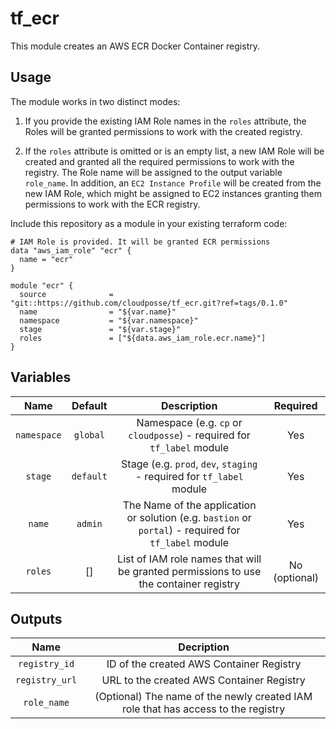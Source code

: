 # tf_ecr
This module creates an AWS ECR Docker Container registry.


## Usage

The module works in two distinct modes:

1. If you provide the existing IAM Role names in the `roles` attribute, the Roles will be granted permissions to work with the created registry.

2. If the `roles` attribute is omitted or is an empty list, a new IAM Role will be created and granted all the required permissions to work with the registry.
The Role name will be assigned to the output variable `role_name`.
In addition, an `EC2 Instance Profile` will be created from the new IAM Role, which might be assigned to EC2 instances granting them permissions to work with the ECR registry.


Include this repository as a module in your existing terraform code:
```
# IAM Role is provided. It will be granted ECR permissions
data "aws_iam_role" "ecr" {
  name = "ecr"
}

module "ecr" {
  source              = "git::https://github.com/cloudposse/tf_ecr.git?ref=tags/0.1.0"
  name                = "${var.name}"
  namespace           = "${var.namespace}"
  stage               = "${var.stage}"
  roles               = ["${data.aws_iam_role.ecr.name}"]
}
```


## Variables

|  Name                        |  Default       |  Description                                                                                             | Required|
|:----------------------------:|:--------------:|:--------------------------------------------------------------------------------------------------------:|:-------:|
| `namespace`                  | `global`       | Namespace (e.g. `cp` or `cloudposse`) - required for `tf_label` module                                   | Yes     |
| `stage`                      | `default`      | Stage (e.g. `prod`, `dev`, `staging` - required for `tf_label` module                                    | Yes     |
| `name`                       | `admin`        | The Name of the application or solution  (e.g. `bastion` or `portal`) - required for `tf_label` module                                          | Yes     |
| `roles`                      | []             | List of IAM role names that will be granted permissions to use the container registry              | No (optional)     |


## Outputs

| Name                | Decription                                                                              |
|:-------------------:|:---------------------------------------------------------------------------------------:|
| `registry_id`       | ID of the created AWS Container Registry                                                    |
| `registry_url`      | URL to the created AWS Container Registry                                                   |
| `role_name`         | (Optional) The name of the newly created IAM role that has access to the registry                                    |
